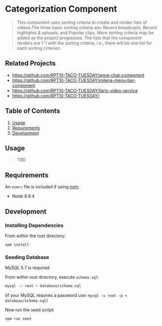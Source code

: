 # Categorization Component

> This component uses sorting criteria to create and render lists of videos.The three basic sorting criteria are: Recent broadcasts, Recent highlights & uploads, and Popular clips. More sorting criteria may be added as the project progresses. The lists that the component renders are 1-1 with the sorting criteria, i.e., there will be one list for each sorting criterion.

## Related Projects

  - https://github.com/RPT10-TACO-TUESDAY/anna-chat-component
  - https://github.com/RPT10-TACO-TUESDAY/milena-menu-bar-component
  - https://github.com/RPT10-TACO-TUESDAY/faris-video-service
  - https://github.com/RPT10-TACO-TUESDAY/

## Table of Contents

1. [Usage](#Usage)
1. [Requirements](#requirements)
1. [Development](#development)

## Usage

> TBD

## Requirements

An `nvmrc` file is included if using [nvm](https://github.com/creationix/nvm).

- Node 8.9.4

## Development

### Installing Dependencies

From within the root directory:

```sh
npm install
```

### Seeding Database

MySQL 5.7 is required.

From within root directory, execute `schema.sql`:

```sh
mysql -u root < database/schema.sql
```

(if your MySQL requires a password use: `mysql -u root -p < database/schema.sql`)

Now run the seed script:

```sh
npm run seed
```



